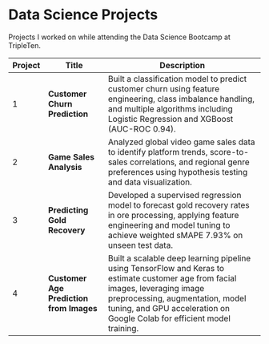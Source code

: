 # Data Science Projects

Projects I worked on while attending the Data Science Bootcamp at TripleTen.

| Project | Title | Description |
|---------|-------|-------------|
| 1 | **Customer Churn Prediction** | Built a classification model to predict customer churn using feature engineering, class imbalance handling, and multiple algorithms including Logistic Regression and XGBoost (AUC-ROC 0.94). |
| 2 | **Game Sales Analysis** | Analyzed global video game sales data to identify platform trends, score-to-sales correlations, and regional genre preferences using hypothesis testing and data visualization. |
| 3 | **Predicting Gold Recovery** | Developed a supervised regression model to forecast gold recovery rates in ore processing, applying feature engineering and model tuning to achieve weighted sMAPE 7.93% on unseen test data. |
| 4 | **Customer Age Prediction from Images** | Built a scalable deep learning pipeline using TensorFlow and Keras to estimate customer age from facial images, leveraging image preprocessing, augmentation, model tuning, and GPU acceleration on Google Colab for efficient model training. |
